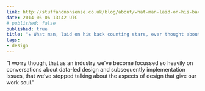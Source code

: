 ```yaml
---
link: http://stuffandnonsense.co.uk/blog/about/what-man-laid-on-his-back-counting-stars-ever-thought-about-a-number
date: 2014-06-06 13:42 UTC
# published: false
published: true
title: "★ What man, laid on his back counting stars, ever thought about a number?"
tags:
- design
---
```


"I worry though, that as an industry we’ve become focussed so heavily on conversations about data-led design and subsequently implementation issues, that we’ve stopped talking about the aspects of design that give our work soul."
